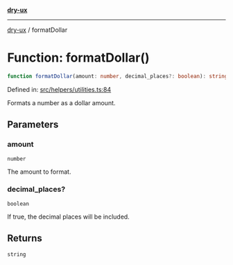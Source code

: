 [**dry-ux**](../README.md)

***

[dry-ux](../README.md) / formatDollar

# Function: formatDollar()

```ts
function formatDollar(amount: number, decimal_places?: boolean): string
```

Defined in: [src/helpers/utilities.ts:84](https://github.com/navedr/dry-ux/blob/2307d10e08d1eae1fe225a5cfa75f0bf24715180/src/helpers/utilities.ts#L84)

Formats a number as a dollar amount.

## Parameters

### amount

`number`

The amount to format.

### decimal\_places?

`boolean`

If true, the decimal places will be included.

## Returns

`string`
